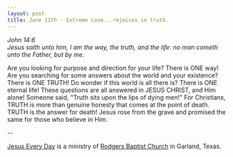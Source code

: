 ```yaml
---
layout: post
title: June 11th - Extreme Love...rejoices in truth.
---
```


_John 14:6  
Jesus saith unto him, I am the way, the truth, and the life: no man
cometh unto the Father, but by me._

Are you looking for purpose and direction for your life? There is
ONE way! Are you searching for some answers about the world and your
existence? There is ONE TRUTH! Do wonder if this world is all there
is? There is ONE eternal life! These questions are all answered in
JESUS CHRIST, and Him alone! Someone said, "Truth sits upon the lips
of dying men!" For Christians, TRUTH is more than genuine honesty
that comes at the point of death. TRUTH is the answer for death!
Jesus rose from the grave and promised the same for those who believe
in Him.

 --

<a href=http://jesuseveryday.net>Jesus Every Day</a> is a ministry of <a href=http://rodgersbaptist.net>Rodgers Baptist Church</a> in Garland, Texas.
